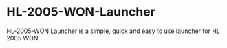 # HL-2005-WON-Launcher
HL-2005-WON Launcher is a simple, quick and easy to use launcher for HL 2005 WON
